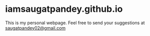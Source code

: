 # iamsaugatpandey.github.io
This is my personal webpage. Feel free to send your suggestions at saugatpandey02@gmail.com
